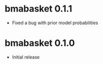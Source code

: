 # bmabasket 0.1.1

* Fixed a bug with prior model probabilities

# bmabasket 0.1.0

* Initial release
